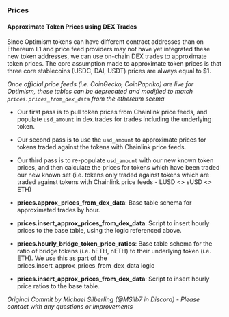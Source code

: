### Prices

#### Approximate Token Prices using DEX Trades
Since Optimism tokens can have different contract addresses than on Ethereum L1 and price feed providers may not have yet integrated these new token addresses, we can use on-chain DEX trades to approximate token prices. The core assumption made to approximate token prices is that three core stablecoins (USDC, DAI, USDT) prices are always equal to $1.

*Once official price feeds (i.e. CoinGecko, CoinPaprika) are live for Optimism, these tables can be deprecated and modified to match `prices.prices_from_dex_data` from the ethereum scema*

- Our first pass is to pull token prices from Chainlink price feeds, and populate `usd_amount` in dex.trades for trades including the underlying token.

- Our second pass is to use the `usd_amount` to approximate prices for tokens traded against the tokens with Chainlink price feeds.

- Our third pass is to re-populate `usd_amount` with our new known token prices, and then calculate the prices for tokens which have been traded our new known set (i.e. tokens only traded against tokens which are traded against tokens with Chainlink price feeds - LUSD <> sUSD <> ETH)


- **prices.approx_prices_from_dex_data**: Base table schema for approximated trades by hour.

- **prices.insert_approx_prices_from_dex_data**: Script to insert hourly prices to the base table, using the logic referenced above.

- **prices.hourly_bridge_token_price_ratios**: Base table schema for the ratio of bridge tokens (i.e. hETH, nETH) to their underlying token (i.e. ETH). We use this as part of the prices.insert_approx_prices_from_dex_data logic

- **prices.insert_approx_prices_from_dex_data**: Script to insert hourly price ratios to the base table.


*Original Commit by Michael Silberling (@MSilb7 in Discord) - Please contact with any questions or improvements*
